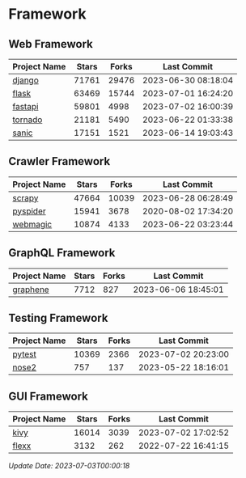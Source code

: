 # Framework

## Web Framework
| Project Name | Stars | Forks | Last Commit |
| ------------ | ----- | ----- | ----------- |
| [django](https://github.com/django/django) | 71761 | 29476 | 2023-06-30 08:18:04 |
| [flask](https://github.com/pallets/flask) | 63469 | 15744 | 2023-07-01 16:24:20 |
| [fastapi](https://github.com/tiangolo/fastapi) | 59801 | 4998 | 2023-07-02 16:00:39 |
| [tornado](https://github.com/tornadoweb/tornado) | 21181 | 5490 | 2023-06-22 01:33:38 |
| [sanic](https://github.com/sanic-org/sanic) | 17151 | 1521 | 2023-06-14 19:03:43 |

## Crawler Framework
| Project Name | Stars | Forks | Last Commit |
| ------------ | ----- | ----- | ----------- |
| [scrapy](https://github.com/scrapy/scrapy) | 47664 | 10039 | 2023-06-28 06:28:49 |
| [pyspider](https://github.com/binux/pyspider) | 15941 | 3678 | 2020-08-02 17:34:20 |
| [webmagic](https://github.com/code4craft/webmagic) | 10874 | 4133 | 2023-06-22 03:23:44 |

## GraphQL Framework
| Project Name | Stars | Forks | Last Commit |
| ------------ | ----- | ----- | ----------- |
| [graphene](https://github.com/graphql-python/graphene) | 7712 | 827 | 2023-06-06 18:45:01 |

## Testing Framework
| Project Name | Stars | Forks | Last Commit |
| ------------ | ----- | ----- | ----------- |
| [pytest](https://github.com/pytest-dev/pytest) | 10369 | 2366 | 2023-07-02 20:23:00 |
| [nose2](https://github.com/nose-devs/nose2) | 757 | 137 | 2023-05-22 18:16:01 |

## GUI Framework
| Project Name | Stars | Forks | Last Commit |
| ------------ | ----- | ----- | ----------- |
| [kivy](https://github.com/kivy/kivy) | 16014 | 3039 | 2023-07-02 17:02:52 |
| [flexx](https://github.com/flexxui/flexx) | 3132 | 262 | 2022-07-22 16:41:15 |

*Update Date: 2023-07-03T00:00:18*